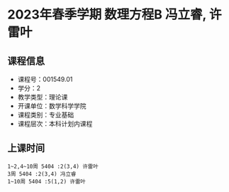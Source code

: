 # 2023年春季学期 数理方程B 冯立睿, 许雷叶






## 课程信息

- 课程号：001549.01
- 学分：2
- 教学类型：理论课
- 开课单位：数学科学学院
- 课程类别：专业基础
- 课程层次：本科计划内课程

## 上课时间

```
1~2,4~10周 5404 :2(3,4) 许雷叶
3周 5404 :2(3,4) 冯立睿
1~10周 5404 :5(1,2) 许雷叶
```

